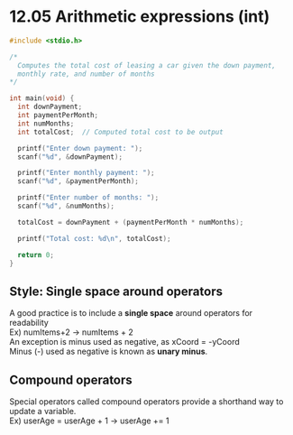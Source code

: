 # 12.05 Arithmetic expressions (int)

```c
#include <stdio.h>

/*
  Computes the total cost of leasing a car given the down payment,
  monthly rate, and number of months
*/

int main(void) {
  int downPayment;
  int paymentPerMonth;
  int numMonths;
  int totalCost;  // Computed total cost to be output

  printf("Enter down payment: ");
  scanf("%d", &downPayment);

  printf("Enter monthly payment: ");
  scanf("%d", &paymentPerMonth);

  printf("Enter number of months: ");
  scanf("%d", &numMonths);

  totalCost = downPayment + (paymentPerMonth * numMonths);

  printf("Total cost: %d\n", totalCost);

  return 0;
}
```

## Style: Single space around operators
A good practice is to include a **single space** around operators for readability   
Ex) numItems+2 -> numItems + 2   
An exception is minus used as negative, as xCoord = -yCoord   
Minus (-) used as negative is known as **unary minus**.   

## Compound operators
Special operators called compound operators provide a shorthand way to update a variable.   
Ex) userAge = userAge + 1 -> userAge += 1   
